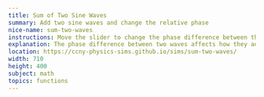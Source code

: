 ```yaml
---
title: Sum of Two Sine Waves
summary: Add two sine waves and change the relative phase
nice-name: sum-two-waves
instructions: Move the slider to change the phase difference between the two waves. The purple wave shows the sum of the red and the blue waves.
explanation: The phase difference between two waves affects how they add. If they are <i>in-phase</i>, the wave amplitude will double. If they are <i>out of phase</i>, they will cancel.
location: https://ccny-physics-sims.github.io/sims/sum-two-waves/
width: 710
height: 400
subject: math
topics: functions
---
```

